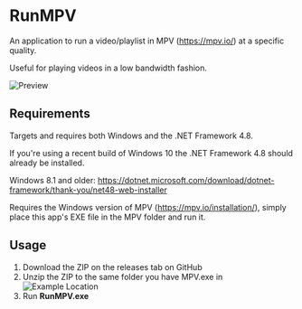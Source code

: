 # RunMPV

An application to run a video/playlist in MPV (https://mpv.io/) at a specific quality.

Useful for playing videos in a low bandwidth fashion.

![Preview](https://raw.githubusercontent.com/hl2guide/RunMPV/master/Screenshots/main.PNG)

## Requirements

Targets and requires both Windows and the .NET Framework 4.8.

If you're using a recent build of Windows 10 the .NET Framework 4.8 should already be installed.

Windows 8.1 and older: https://dotnet.microsoft.com/download/dotnet-framework/thank-you/net48-web-installer

Requires the Windows version of MPV (https://mpv.io/installation/), simply place this app's EXE file in the MPV folder and run it.

## Usage

1) Download the ZIP on the releases tab on GitHub
2) Unzip the ZIP to the same folder you have MPV.exe in
![Example Location](https://raw.githubusercontent.com/hl2guide/RunMPV/master/Screenshots/usage.PNG)
3) Run __RunMPV.exe__
